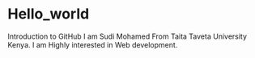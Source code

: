 # Hello_world
Introduction to GitHub
I am Sudi Mohamed From Taita Taveta University Kenya.
I am Highly interested in Web development.
